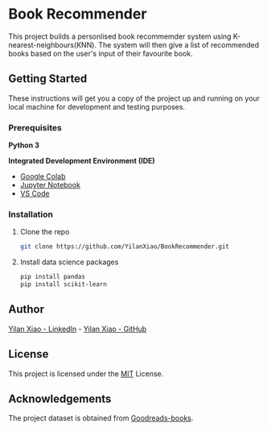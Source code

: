 # Book Recommender

This project builds a personlised book recommemder system using K-nearest-neighbours(KNN). The system will then give a list of recommended books based on the user's input of their favourite book. 

## Getting Started

These instructions will get you a copy of the project up and running on your local machine for development and testing purposes. 

### Prerequisites

**Python 3**  

**Integrated Development Environment (IDE)** 
- [Google Colab](https://colab.research.google.com/notebooks/intro.ipynb#recent=true)
- [Jupyter Notebook](https://jupyter.org/)
- [VS Code](https://code.visualstudio.com/)

### Installation

1. Clone the repo
   ```sh
   git clone https://github.com/YilanXiao/BookRecommender.git
   ```
2. Install data science packages
   ```sh
   pip install pandas
   pip install scikit-learn
   ```

## Author

[Yilan Xiao - LinkedIn](https://www.linkedin.com/in/yilanxiao/) - [Yilan Xiao - GitHub](https://github.com/YilanXiao)

## License
This project is licensed under the [MIT](https://choosealicense.com/licenses/mit/) License.

## Acknowledgements

The project dataset is obtained from [Goodreads-books](https://www.kaggle.com/datasets/jealousleopard/goodreadsbooks).